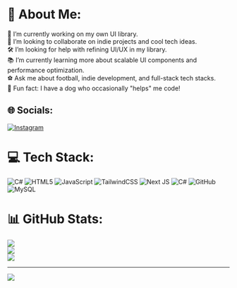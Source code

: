 # 💫 About Me:
🚀 I’m currently working on my own UI library.<br>🤝 I’m looking to collaborate on indie projects and cool tech ideas.<br>🛠️ I’m looking for help with refining UI/UX in my library.<br>📚 I’m currently learning more about scalable UI components and performance optimization.<br>⚽ Ask me about football, indie development, and full-stack tech stacks.<br>🐶 Fun fact: I have a dog who occasionally "helps" me code!


## 🌐 Socials:
[![Instagram](https://img.shields.io/badge/Instagram-%23E4405F.svg?logo=Instagram&logoColor=white)](https://instagram.com/https://www.instagram.com/foralitos/) 

# 💻 Tech Stack:
![C#](https://img.shields.io/badge/c%23-%23239120.svg?style=for-the-badge&logo=csharp&logoColor=white) ![HTML5](https://img.shields.io/badge/html5-%23E34F26.svg?style=for-the-badge&logo=html5&logoColor=white) ![JavaScript](https://img.shields.io/badge/javascript-%23323330.svg?style=for-the-badge&logo=javascript&logoColor=%23F7DF1E) ![TailwindCSS](https://img.shields.io/badge/tailwindcss-%2338B2AC.svg?style=for-the-badge&logo=tailwind-css&logoColor=white) ![Next JS](https://img.shields.io/badge/Next-black?style=for-the-badge&logo=next.js&logoColor=white) ![C#](https://img.shields.io/badge/c%23-%23239120.svg?style=for-the-badge&logo=csharp&logoColor=white) ![GitHub](https://img.shields.io/badge/github-%23121011.svg?style=for-the-badge&logo=github&logoColor=white) ![MySQL](https://img.shields.io/badge/mysql-4479A1.svg?style=for-the-badge&logo=mysql&logoColor=white)
# 📊 GitHub Stats:
![](https://github-readme-stats.vercel.app/api?username=ElFora&theme=transparent&hide_border=false&include_all_commits=false&count_private=false)<br/>
![](https://nirzak-streak-stats.vercel.app/?user=ElFora&theme=transparent&hide_border=false)<br/>
![](https://github-readme-stats.vercel.app/api/top-langs/?username=ElFora&theme=transparent&hide_border=false&include_all_commits=false&count_private=false&layout=compact)

---
[![](https://visitcount.itsvg.in/api?id=ElFora&icon=0&color=0)](https://visitcount.itsvg.in)

<!-- Proudly created with GPRM ( https://gprm.itsvg.in ) -->
